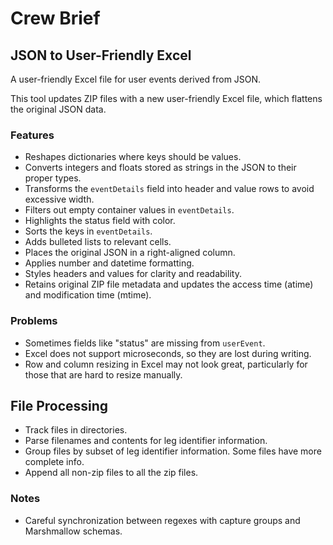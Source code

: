 # Crew Brief

## JSON to User-Friendly Excel

A user-friendly Excel file for user events derived from JSON.

This tool updates ZIP files with a new user-friendly Excel file, which flattens the original JSON data.

### Features

- Reshapes dictionaries where keys should be values.
- Converts integers and floats stored as strings in the JSON to their proper types.
- Transforms the `eventDetails` field into header and value rows to avoid excessive width.
- Filters out empty container values in `eventDetails`.
- Highlights the status field with color.
- Sorts the keys in `eventDetails`.
- Adds bulleted lists to relevant cells.
- Places the original JSON in a right-aligned column.
- Applies number and datetime formatting.
- Styles headers and values for clarity and readability.
- Retains original ZIP file metadata and updates the access time (atime) and modification time (mtime).

### Problems

- Sometimes fields like "status" are missing from `userEvent`.
- Excel does not support microseconds, so they are lost during writing.
- Row and column resizing in Excel may not look great, particularly for those that are hard to resize manually.

## File Processing

- Track files in directories.
- Parse filenames and contents for leg identifier information.
- Group files by subset of leg identifier information. Some files have more complete info.
- Append all non-zip files to all the zip files.


### Notes

- Careful synchronization between regexes with capture groups and Marshmallow schemas.
